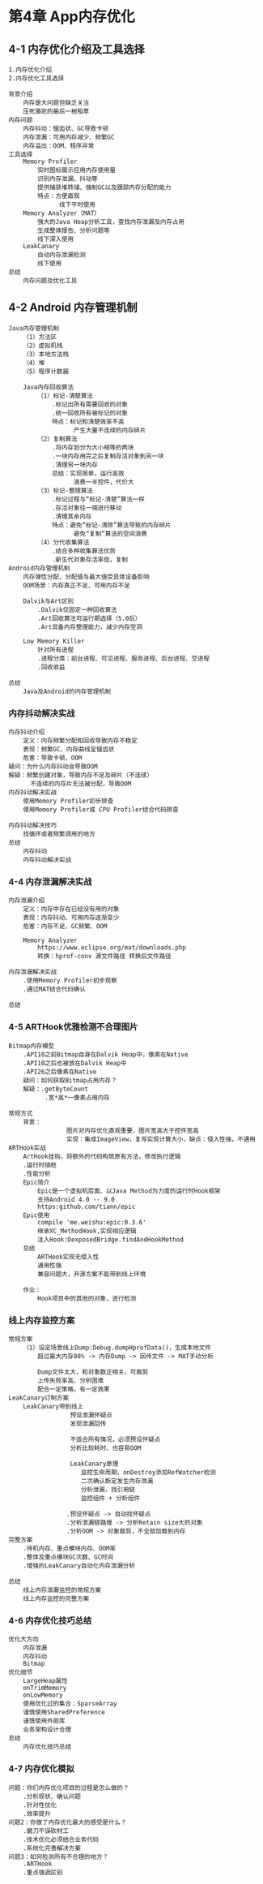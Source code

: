 # 第4章 App内存优化
## 4-1 内存优化介绍及工具选择
    1.内存优化介绍
    2.内存优化工具选择
    
    背景介绍
        内存是大问题但缺乏关注
        压死骆驼的最后一根稻草
    内存问题
        内存抖动：锯齿状、GC导致卡顿
        内存泄漏：可用内存减少、频繁GC
        内存溢出：OOM、程序异常
    工具选择
        Memory Profiler
            实时图标展示应用内存使用量
            识别内存泄漏、抖动等
            提供捕获堆转储、强制GC以及跟踪内存分配的能力
            特点：方便直观
                  线下平时使用
        Memory Analyzer（MAT）
            强大的Java Heap分析工具，查找内存泄漏及内存占用
            生成整体报告、分析问题等
            线下深入使用
        LeakCanary
            自动内存泄漏检测
            线下使用
    总结
        内存问题及优化工具
## 4-2 Android 内存管理机制
    Java内存管理机制
        （1）方法区
        （2）虚拟机栈
        （3）本地方法栈
        （4）堆
        （5）程序计数器
        
        Java内存回收算法
            （1）标记-清楚算法
                .标记出所有需要回收的对象
                .统一回收所有被标记的对象
                特点：标记和清楚效率不高
                      产生大量不连续的内存碎片
            （2）复制算法
                .将内存划分为大小相等的两块
                .一块内存用完之后复制存活对象到另一块
                .清理另一块内存
                总结：实现简单，运行高效
                      浪费一半控件，代价大
            （3）标记-整理算法
                .标记过程与“标记-清楚”算法一样
                .存活对象往一端进行移动
                .清理其余内存
                特点：避免“标记-清除”算法导致的内存碎片
                      避免“复制”算法的空间浪费
            （4）分代收集算法
                .结合多种收集算法优势
                .新生代对象存活率低，复制
    Android内存管理机制
        内存弹性分配，分配值与最大值受具体设备影响
        OOM场景：内存真正不足、可用内存不足
        
        Dalvik与Art区别
            .Dalvik仅固定一种回收算法
            .Art回收算法可运行期选择（5.0后）
            .Art具备内存整理能力，减少内存空洞
            
        Low Memory Killer
            针对所有进程
            .进程分类：前台进程、可见进程、服务进程、后台进程、空进程
            .回收收益
            
    总结
        Java及Android的内存管理机制

### 内存抖动解决实战
    内存抖动介绍
        定义：内存频繁分配和回收导致内存不稳定
        表现：频繁GC、内存曲线呈锯齿状
        危害：导致卡顿、OOM
    疑问：为什么内存抖动会导致OOM
    解疑：频繁创建对象，导致内存不足及碎片（不连续）
          不连续的内存片无法被分配，导致OOM
    内存抖动解决实战
        使用Memory Profiler初步排查
        使用Memory Profiler或 CPU Profiler结合代码排查
        
    内存抖动解决技巧
        找循环或者频繁调用的地方
    总结
        内存抖动
        内存抖动解决实战
### 4-4 内存泄漏解决实战
    内存泄漏介绍
        定义：内存中存在已经没有用的对象
        表现：内存抖动、可用内存逐渐变少
        危害：内存不足、GC频繁、OOM
        
        Memory Analyzer
            https://www.eclipse.org/mat/downloads.php
            转换：hprof-conv 源文件路径 转换后文件路径
            
    内存泄漏解决实战
        .使用Memory Profiler初步观察
        .通过MAT结合代码确认
        
    总结
### 4-5 ARTHook优雅检测不合理图片
    Bitmap内存模型
        .API10之前Bitmap自身在Dalvik Heap中，像素在Native
        .API10之后也被放在Dalvik Heap中
        .API26之后像素在Native
        疑问：如何获取Bitmap占用内存？
        解疑：.getByteCount
              .宽*高*一像素占用内存
        
    常规方式
        背景：
                    图片对内存优化直观重要、图片宽高大于控件宽高
                    实现：集成ImageView，复写实现计算大小，缺点：侵入性强，不通用
    ARTHook实战
        ArtHook挂钩，将额外的代码构筑原有方法，修改执行逻辑
        .运行时插桩
        .性能分析
        Epic简介
            Epic是一个虚拟机层面、以Java Method为力度的运行时Hook框架
            支持Android 4.0 -- 9.0
            https:github.com/tiann/epic
        Epic使用
            compile 'me.weishu:epic:0.3.6'
            继承XC_MethodHook,实现相应逻辑
            注入Hook:DexposedBridge.findAndHookMethod
        总结
            ARTHook实现无侵入性
            通用性强
            兼容问题大，开源方案不能带到线上环境
            
        作业：
            Hook项目中的其他的对象，进行检测
### 线上内存监控方案
    常规方案
        （1）设定场景线上Dump:Debug.dumpHprofData()，生成本地文件
            超过最大内存80% -> 内存Dump -> 回传文件 -> MAT手动分析
            
            Dump文件太大，和对象数正相关，可裁剪
            上传失败率高、分析困难
            配合一定策略，有一定效果
    LeakCanary订制方案
        LeakCanary带到线上
                     预设泄漏怀疑点
                     发现泄漏回传
                     
                     不适合所有情况，必须预设怀疑点
                     分析比较耗时、也容易OOM
                     
                     LeakCanary原理
                        监控生命周期，onDestroy添加RefWatcher检测
                        二次确认断定发生内存泄漏
                        分析泄漏，找引用链
                        监控组件 + 分析组件
                        
                    .预设怀疑点 -> 自动找怀疑点
                    .分析泄漏链路慢 -> 分析Retain size大的对象
                    .分析OOM -> 对象裁剪，不全部加载到内存
    完整方案
        .待机内存、重点模块内存、OOM率
        .整体及重点模块GC次数、GC时间
        .增强的LeakCanary自动化内存泄漏分析
        
    总结
        线上内存泄漏监控的常规方案
        线上内存监控的完整方案
### 4-6 内存优化技巧总结
    优化大方向
        内存泄漏
        内存抖动
        Bitmap
    优化细节
        LargeHeap属性
        onTrimMemory
        onLowMemory
        使用优化过的集合：SparseArray
        谨慎使用SharedPreference
        谨慎使用外部库
        业务架构设计合理
    总结
        内存优化技巧总结
### 4-7 内存优化模拟
    问题：你们内存优化项目的过程是怎么做的？
        .分析现状、确认问题
        .针对性优化
        .效率提升
    问题2：你做了内存优化最大的感受是什么？
        .磨刀不误砍材工
        .技术优化必须结合业务代码
        .系统化完善解决方案
    问题3：如何检测所有不合理的地方？
        .ARTHook
        .重点强调区别
    
    
    
    
    
    
    
    
    
    
    
    
    
    
    
    
    
    
    
    
    
    